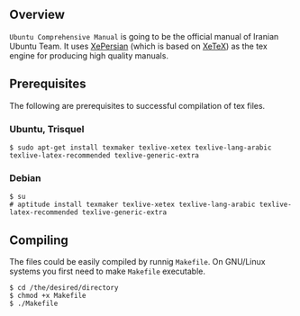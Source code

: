 ## Overview

`Ubuntu Comprehensive Manual` is going to be the official manual of Iranian Ubuntu Team. It uses [XePersian](http://example.com) (which is based on [XeTeX](https://en.wikipedia.org/wiki/Xetex)) as the tex engine for producing high quality manuals.

## Prerequisites
The following are prerequisites to successful compilation of tex files.
### Ubuntu, Trisquel

    $ sudo apt-get install texmaker texlive-xetex texlive-lang-arabic texlive-latex-recommended texlive-generic-extra

### Debian

    $ su
    # aptitude install texmaker texlive-xetex texlive-lang-arabic texlive-latex-recommended texlive-generic-extra

## Compiling
The files could be easily compiled by runnig `Makefile`. On GNU/Linux systems you first need to make `Makefile` executable.

    $ cd /the/desired/directory
    $ chmod +x Makefile
    $ ./Makefile
